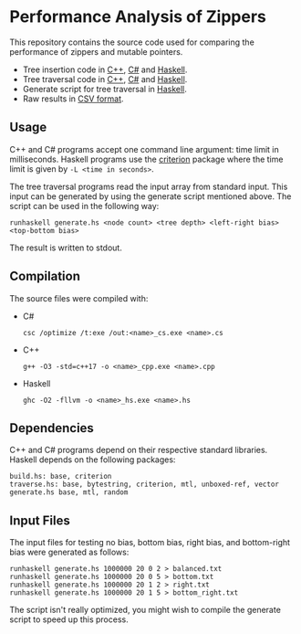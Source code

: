 # Performance Analysis of Zippers

This repository contains the source code used for comparing the performance of zippers and mutable pointers.

* Tree insertion code in [C++](build.cpp), [C#](build.cs) and [Haskell](build.hs).
* Tree traversal code in [C++](traverse.cpp), [C#](traverse.cs) and [Haskell](traverse.hs).
* Generate script for tree traversal in [Haskell](generate.hs).
* Raw results in [CSV format](data.csv).

## Usage

C++ and C# programs accept one command line argument: time limit in milliseconds.
Haskell programs use the [criterion](http://hackage.haskell.org/package/criterion)
package where the time limit is given by `-L <time in seconds>`.

The tree traversal programs read the input array from standard input. This input can
be generated by using the generate script mentioned above. The script can be used in the
following way:

    runhaskell generate.hs <node count> <tree depth> <left-right bias> <top-bottom bias>

The result is written to stdout.

## Compilation

The source files were compiled with:

* C#

      csc /optimize /t:exe /out:<name>_cs.exe <name>.cs

* C++

      g++ -O3 -std=c++17 -o <name>_cpp.exe <name>.cpp

* Haskell

      ghc -O2 -fllvm -o <name>_hs.exe <name>.hs

## Dependencies

C++ and C# programs depend on their respective standard libraries. Haskell depends on the following packages:

    build.hs: base, criterion
    traverse.hs: base, bytestring, criterion, mtl, unboxed-ref, vector
    generate.hs base, mtl, random

## Input Files

The input files for testing no bias, bottom bias, right bias, and bottom-right bias were
generated as follows:

    runhaskell generate.hs 1000000 20 0 2 > balanced.txt
    runhaskell generate.hs 1000000 20 0 5 > bottom.txt
    runhaskell generate.hs 1000000 20 1 2 > right.txt
    runhaskell generate.hs 1000000 20 1 5 > bottom_right.txt

The script isn't really optimized, you might wish to compile the generate script to
speed up this process.
